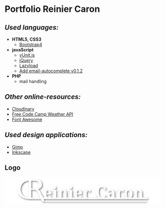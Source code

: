 # Portfolio Reinier Caron

## _Used languages:_
* __HTML5, CSS3__
  * [Bootstrap4](http://getbootstrap.com/)
* __javaScript__
  * [vUnit.js](http://joaocunha.github.io/vunit/)
  * [jQuery](https://jquery.com/)
  * [Lazyload](https://appelsiini.net/projects/lazyload/)
  * [Add email-autocomplete v0.1.2](https://gitlab.com/cdnjs/cdnjs/commit/0460942f9955e088daba0f24ed3eab4ebb1f540f)
* __PHP__
  * mail handling
  
## _Other online-resources:_
* [Cloudinary](https://cloudinary.com/)
* [Free Code Camp Weather API](https://fcc-weather-api.glitch.me)
* [Font Awesome](https://fontawesome.com/)

## _Used design applications:_
* [Gimp](www.gimp.org)
* [Inkscape](https://inkscape.org/en/)

## Logo
![Reinier Caron Logo](/img/rclogo_ss.svg)

